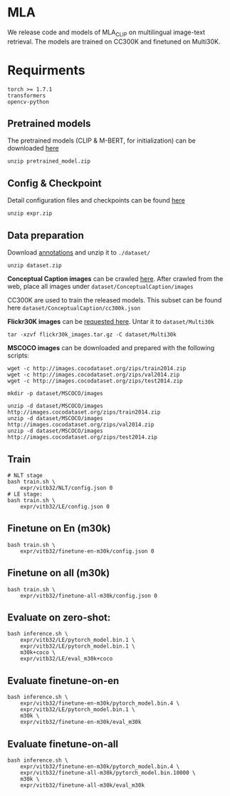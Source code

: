 # MLA

We release code and models of MLA<sub>CLIP</sub> on multilingual image-text retrieval. The models are trained on CC300K and finetuned on Multi30K. 

# Requirments
```
torch >= 1.7.1
transformers
opencv-python
```

## Pretrained models
The pretrained models (CLIP & M-BERT, for initialization) can be downloaded [here](https://drive.google.com/file/d/1lJU9RwuYTvEd9r9ReM9FyXRxgkxxTStx/view?usp=sharing)
```
unzip pretrained_model.zip
```

## Config & Checkpoint

Detail configuration files and checkpoints can be found [here](https://drive.google.com/file/d/1vUhJYAXrtzXtScG142zB6Id5GSt0uo0D/view?usp=sharing)
```
unzip expr.zip
```

## Data preparation

Download [annotations](https://drive.google.com/file/d/1LWp6RVAXUjHvljB0xUDgIg56jQRzPHcC/view?usp=sharing) and unzip it to `./dataset/`
```
unzip dataset.zip
```

**Conceptual Caption images** can be crawled [here](https://ai.google.com/research/ConceptualCaptions/download). After crawled from the web, place all images under `dataset/ConceptualCaption/images`

CC300K are used to train the released models. This subset can be found here `dataset/ConceptualCaption/cc300k.json`

**Flickr30K images** can be [requested here](https://forms.illinois.edu/sec/229675). Untar it to `dataset/Multi30k`
```
tar -xzvf flickr30k_images.tar.gz -C dataset/Multi30k
```
**MSCOCO images** can be downloaded and prepared with the following scripts:
```
wget -c http://images.cocodataset.org/zips/train2014.zip
wget -c http://images.cocodataset.org/zips/val2014.zip
wget -c http://images.cocodataset.org/zips/test2014.zip

mkdir -p dataset/MSCOCO/images

unzip -d dataset/MSCOCO/images http://images.cocodataset.org/zips/train2014.zip 
unzip -d dataset/MSCOCO/images http://images.cocodataset.org/zips/val2014.zip 
unzip -d dataset/MSCOCO/images http://images.cocodataset.org/zips/test2014.zip 
```

## Train
```
# NLT stage
bash train.sh \
    expr/vitb32/NLT/config.json 0
# LE stage:
bash train.sh \
    expr/vitb32/LE/config.json 0
```
## Finetune on En (m30k)
```
bash train.sh \
    expr/vitb32/finetune-en-m30k/config.json 0
```
## Finetune on all (m30k)
```
bash train.sh \
    expr/vitb32/finetune-all-m30k/config.json 0
```
## Evaluate on zero-shot:
```
bash inference.sh \
    expr/vitb32/LE/pytorch_model.bin.1 \
    expr/vitb32/LE/pytorch_model.bin.1 \
    m30k+coco \
    expr/vitb32/LE/eval_m30k+coco
```
## Evaluate finetune-on-en
```
bash inference.sh \
    expr/vitb32/finetune-en-m30k/pytorch_model.bin.4 \
    expr/vitb32/LE/pytorch_model.bin.1 \
    m30k \
    expr/vitb32/finetune-en-m30k/eval_m30k
```

## Evaluate finetune-on-all
```
bash inference.sh \
    expr/vitb32/finetune-en-m30k/pytorch_model.bin.4 \
    expr/vitb32/finetune-all-m30k/pytorch_model.bin.10000 \
    m30k \
    expr/vitb32/finetune-all-m30k/eval_m30k
```